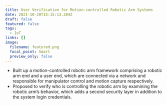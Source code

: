 ```yaml
---
title: User Verification for Motion-controlled Robotic Arm Systems
date: 2021-10-20T15:15:13.284Z
draft: false
featured: false
tags:
  - IoT
links: []
image:
  filename: featured.png
  focal_point: Smart
  preview_only: false
---
```

* Built up a motion-controlled robotic arm framework comprising a robotic arm end and a user end, which are connected via a network and responsible for manipulator control and motion capture respectively.
* Proposed to verify who is controlling the robotic arm by examining the robotic arm’s behavior, which adds a second security layer in addition to the system login credentials.